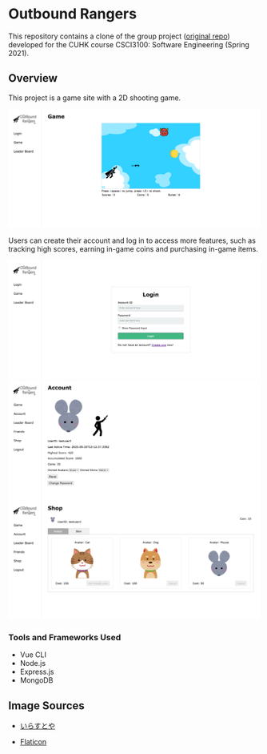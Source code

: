 # Outbound Rangers

This repository contains a clone of the group project ([original repo](https://github.com/CSCI3100-Project-GroupF4/csci3100-project)) developed for the CUHK course CSCI3100: Software Engineering (Spring 2021).

## Overview

This project is a game site with a 2D shooting game.

![Game screenshot](readme_image/game.png)

Users can create their account and log in to access more features, such as tracking high scores, earning in-game coins and purchasing in-game items.

![Login screenshot](readme_image/login.png)
![Account screenshot](readme_image/account.png)
![Shop screenshot](readme_image/shop.png)

### Tools and Frameworks Used

- Vue CLI
- Node.js
- Express.js
- MongoDB

## Image Sources

- [いらすとや](https://www.irasutoya.com/)

- [Flaticon](https://www.flaticon.com/)

